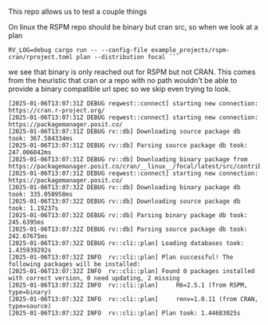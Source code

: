 This repo allows us to test a couple things


On linux the RSPM repo should be binary but cran src, so when we look at a plan

```
RV_LOG=debug cargo run -- --config-file example_projects/rspm-cran/rproject.toml plan --distribution focal ```
```

we see that binary is only reached out for RSPM but not CRAN. This comes from the heuristic
that cran or a repo with no path wouldn't be able to provide a binary compatible url spec
so we skip even trying to look.

```
[2025-01-06T13:07:31Z DEBUG reqwest::connect] starting new connection: https://cran.r-project.org/
[2025-01-06T13:07:31Z DEBUG reqwest::connect] starting new connection: https://packagemanager.posit.co/
[2025-01-06T13:07:31Z DEBUG rv::db] Downloading source package db took: 367.584334ms
[2025-01-06T13:07:31Z DEBUG rv::db] Parsing source package db took: 247.006042ms
[2025-01-06T13:07:31Z DEBUG rv::db] Downloading binary package from https://packagemanager.posit.co/cran/__linux__/focal/latest/src/contrib/PACKAGES
[2025-01-06T13:07:31Z DEBUG reqwest::connect] starting new connection: https://packagemanager.posit.co/
[2025-01-06T13:07:32Z DEBUG rv::db] Downloading binary package db took: 335.058958ms
[2025-01-06T13:07:32Z DEBUG rv::db] Downloading source package db took: 1.19237s
[2025-01-06T13:07:32Z DEBUG rv::db] Parsing binary package db took: 245.6395ms
[2025-01-06T13:07:32Z DEBUG rv::db] Parsing source package db took: 242.67675ms
[2025-01-06T13:07:32Z DEBUG rv::cli::plan] Loading databases took: 1.435939292s
[2025-01-06T13:07:32Z INFO  rv::cli::plan] Plan successful! The following packages will be installed:
[2025-01-06T13:07:32Z INFO  rv::cli::plan] Found 0 packages installed with correct version, 0 need updating, 2 missing
[2025-01-06T13:07:32Z INFO  rv::cli::plan]     R6=2.5.1 (from RSPM, type=binary)
[2025-01-06T13:07:32Z INFO  rv::cli::plan]     renv=1.0.11 (from CRAN, type=source)
[2025-01-06T13:07:32Z INFO  rv::cli::plan] Plan took: 1.44683025s
```